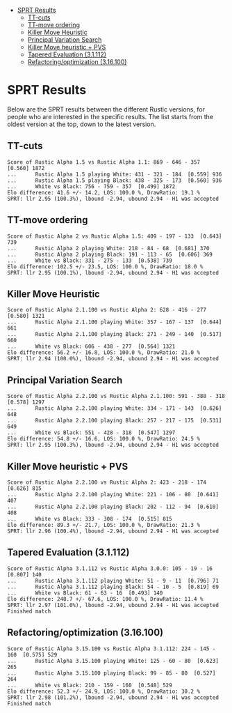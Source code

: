 
<!-- @import "[TOC]" {cmd="toc" depthFrom=1 depthTo=6 orderedList=false} -->

<!-- code_chunk_output -->

- [SPRT Results](#sprt-results)
  - [TT-cuts](#tt-cuts)
  - [TT-move ordering](#tt-move-ordering)
  - [Killer Move Heuristic](#killer-move-heuristic)
  - [Principal Variation Search](#principal-variation-search)
  - [Killer Move heuristic + PVS](#killer-move-heuristic-pvs)
  - [Tapered Evaluation (3.1.112)](#tapered-evaluation-31112)
  - [Refactoring/optimization (3.16.100)](#refactoringoptimization-316100)

<!-- /code_chunk_output -->


# SPRT Results

Below are the SPRT results between the different Rustic versions, for
people who are interested in the specific results. The list starts from the
oldest version at the top, down to the latest version.

## TT-cuts

```
Score of Rustic Alpha 1.5 vs Rustic Alpha 1.1: 869 - 646 - 357  [0.560] 1872
...      Rustic Alpha 1.5 playing White: 431 - 321 - 184  [0.559] 936
...      Rustic Alpha 1.5 playing Black: 438 - 325 - 173  [0.560] 936
...      White vs Black: 756 - 759 - 357  [0.499] 1872
Elo difference: 41.6 +/- 14.2, LOS: 100.0 %, DrawRatio: 19.1 %
SPRT: llr 2.95 (100.3%), lbound -2.94, ubound 2.94 - H1 was accepted
```

## TT-move ordering

```
Score of Rustic Alpha 2 vs Rustic Alpha 1.5: 409 - 197 - 133  [0.643] 739
...      Rustic Alpha 2 playing White: 218 - 84 - 68  [0.681] 370
...      Rustic Alpha 2 playing Black: 191 - 113 - 65  [0.606] 369
...      White vs Black: 331 - 275 - 133  [0.538] 739
Elo difference: 102.5 +/- 23.5, LOS: 100.0 %, DrawRatio: 18.0 %
SPRT: llr 2.95 (100.1%), lbound -2.94, ubound 2.94 - H1 was accepted
```

## Killer Move Heuristic

```
Score of Rustic Alpha 2.1.100 vs Rustic Alpha 2: 628 - 416 - 277  [0.580] 1321
...      Rustic Alpha 2.1.100 playing White: 357 - 167 - 137  [0.644] 661
...      Rustic Alpha 2.1.100 playing Black: 271 - 249 - 140  [0.517] 660
...      White vs Black: 606 - 438 - 277  [0.564] 1321
Elo difference: 56.2 +/- 16.8, LOS: 100.0 %, DrawRatio: 21.0 %
SPRT: llr 2.94 (100.0%), lbound -2.94, ubound 2.94 - H1 was accepted
```

## Principal Variation Search

```
Score of Rustic Alpha 2.2.100 vs Rustic Alpha 2.1.100: 591 - 388 - 318  [0.578] 1297
...      Rustic Alpha 2.2.100 playing White: 334 - 171 - 143  [0.626] 648
...      Rustic Alpha 2.2.100 playing Black: 257 - 217 - 175  [0.531] 649
...      White vs Black: 551 - 428 - 318  [0.547] 1297
Elo difference: 54.8 +/- 16.6, LOS: 100.0 %, DrawRatio: 24.5 %
SPRT: llr 2.95 (100.3%), lbound -2.94, ubound 2.94 - H1 was accepted
```

## Killer Move heuristic + PVS
```
Score of Rustic Alpha 2.2.100 vs Rustic Alpha 2: 423 - 218 - 174  [0.626] 815
...      Rustic Alpha 2.2.100 playing White: 221 - 106 - 80  [0.641] 407
...      Rustic Alpha 2.2.100 playing Black: 202 - 112 - 94  [0.610] 408
...      White vs Black: 333 - 308 - 174  [0.515] 815
Elo difference: 89.3 +/- 21.7, LOS: 100.0 %, DrawRatio: 21.3 %
SPRT: llr 2.96 (100.4%), lbound -2.94, ubound 2.94 - H1 was accepted
```

## Tapered Evaluation (3.1.112)
```
Score of Rustic Alpha 3.1.112 vs Rustic Alpha 3.0.0: 105 - 19 - 16  [0.807] 140
...      Rustic Alpha 3.1.112 playing White: 51 - 9 - 11  [0.796] 71
...      Rustic Alpha 3.1.112 playing Black: 54 - 10 - 5  [0.819] 69
...      White vs Black: 61 - 63 - 16  [0.493] 140
Elo difference: 248.7 +/- 67.6, LOS: 100.0 %, DrawRatio: 11.4 %
SPRT: llr 2.97 (101.0%), lbound -2.94, ubound 2.94 - H1 was accepted
Finished match
```

## Refactoring/optimization (3.16.100)
```
Score of Rustic Alpha 3.15.100 vs Rustic Alpha 3.1.112: 224 - 145 - 160  [0.575] 529
...      Rustic Alpha 3.15.100 playing White: 125 - 60 - 80  [0.623] 265
...      Rustic Alpha 3.15.100 playing Black: 99 - 85 - 80  [0.527] 264
...      White vs Black: 210 - 159 - 160  [0.548] 529
Elo difference: 52.3 +/- 24.9, LOS: 100.0 %, DrawRatio: 30.2 %
SPRT: llr 2.98 (101.2%), lbound -2.94, ubound 2.94 - H1 was accepted
Finished match
```
